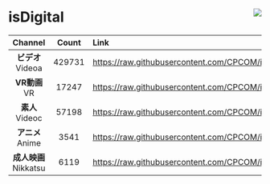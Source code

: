 # isDigital <img align="right" src="https://img.shields.io/github/last-commit/CPCOM/isDigital"/>  
  
| Channel | Count | Link |  
| :-----: | :---: | :--- |  
|**ビデオ**<br />Videoa | 429731 | https://raw.githubusercontent.com/CPCOM/isDigital/main/Videoa.txt |  
|**VR動画**<br />VR | 17247 | https://raw.githubusercontent.com/CPCOM/isDigital/main/VR.txt |  
|**素人**<br />Videoc | 57198 | https://raw.githubusercontent.com/CPCOM/isDigital/main/Videoc.txt |  
|**アニメ**<br />Anime | 3541 | https://raw.githubusercontent.com/CPCOM/isDigital/main/Anime.txt |  
|**成人映画**<br />Nikkatsu | 6119 | https://raw.githubusercontent.com/CPCOM/isDigital/main/Nikkatsu.txt |  